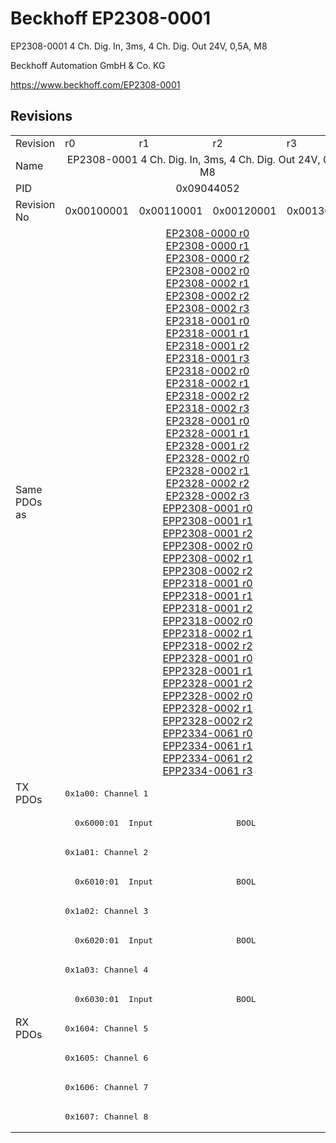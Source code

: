 # Beckhoff EP2308-0001

EP2308-0001 4 Ch. Dig. In, 3ms, 4 Ch. Dig. Out 24V, 0,5A, M8

Beckhoff Automation GmbH & Co. KG

https://www.beckhoff.com/EP2308-0001

## Revisions
<table>
<tr >
<td>Revision</td>
<td>r0</td>
<td>r1</td>
<td>r2</td>
<td>r3</td>
</tr>
<tr >
<td>Name</td>
<td colspan=4 align="center">EP2308-0001 4 Ch. Dig. In, 3ms, 4 Ch. Dig. Out 24V, 0,5A, M8</td>
</tr>
<tr >
<td>PID</td>
<td colspan=4 align="center">0x09044052</td>
</tr>
<tr >
<td>Revision No</td>
<td>0x00100001</td>
<td>0x00110001</td>
<td>0x00120001</td>
<td>0x00130001</td>
</tr>
<tr >
<td>Same PDOs as</td>
<td colspan=4 align="center"><a href="EP2308-0000">EP2308-0000 r0</a><br/><a href="EP2308-0000">EP2308-0000 r1</a><br/><a href="EP2308-0000">EP2308-0000 r2</a><br/><a href="EP2308-0002">EP2308-0002 r0</a><br/><a href="EP2308-0002">EP2308-0002 r1</a><br/><a href="EP2308-0002">EP2308-0002 r2</a><br/><a href="EP2308-0002">EP2308-0002 r3</a><br/><a href="EP2318-0001">EP2318-0001 r0</a><br/><a href="EP2318-0001">EP2318-0001 r1</a><br/><a href="EP2318-0001">EP2318-0001 r2</a><br/><a href="EP2318-0001">EP2318-0001 r3</a><br/><a href="EP2318-0002">EP2318-0002 r0</a><br/><a href="EP2318-0002">EP2318-0002 r1</a><br/><a href="EP2318-0002">EP2318-0002 r2</a><br/><a href="EP2318-0002">EP2318-0002 r3</a><br/><a href="EP2328-0001">EP2328-0001 r0</a><br/><a href="EP2328-0001">EP2328-0001 r1</a><br/><a href="EP2328-0001">EP2328-0001 r2</a><br/><a href="EP2328-0002">EP2328-0002 r0</a><br/><a href="EP2328-0002">EP2328-0002 r1</a><br/><a href="EP2328-0002">EP2328-0002 r2</a><br/><a href="EP2328-0002">EP2328-0002 r3</a><br/><a href="EPP2308-0001">EPP2308-0001 r0</a><br/><a href="EPP2308-0001">EPP2308-0001 r1</a><br/><a href="EPP2308-0001">EPP2308-0001 r2</a><br/><a href="EPP2308-0002">EPP2308-0002 r0</a><br/><a href="EPP2308-0002">EPP2308-0002 r1</a><br/><a href="EPP2308-0002">EPP2308-0002 r2</a><br/><a href="EPP2318-0001">EPP2318-0001 r0</a><br/><a href="EPP2318-0001">EPP2318-0001 r1</a><br/><a href="EPP2318-0001">EPP2318-0001 r2</a><br/><a href="EPP2318-0002">EPP2318-0002 r0</a><br/><a href="EPP2318-0002">EPP2318-0002 r1</a><br/><a href="EPP2318-0002">EPP2318-0002 r2</a><br/><a href="EPP2328-0001">EPP2328-0001 r0</a><br/><a href="EPP2328-0001">EPP2328-0001 r1</a><br/><a href="EPP2328-0001">EPP2328-0001 r2</a><br/><a href="EPP2328-0002">EPP2328-0002 r0</a><br/><a href="EPP2328-0002">EPP2328-0002 r1</a><br/><a href="EPP2328-0002">EPP2328-0002 r2</a><br/><a href="EPP2334-0061">EPP2334-0061 r0</a><br/><a href="EPP2334-0061">EPP2334-0061 r1</a><br/><a href="EPP2334-0061">EPP2334-0061 r2</a><br/><a href="EPP2334-0061">EPP2334-0061 r3</a></td>
</tr>
<tr class="txpdo pdosection">
<td rowspan=8 valign=top>TX PDOs</td>
<td colspan=4 align="left"><pre>0x1a00: Channel 1</pre></td>
<td></td>
</tr>
<tr class="txpdo">
<td colspan=4 align="left"><pre>  0x6000:01  Input                 BOOL</pre></td>
</tr>
<tr class="txpdo pdosection">
<td colspan=4 align="left"><pre>0x1a01: Channel 2</pre></td>
</tr>
<tr class="txpdo">
<td colspan=4 align="left"><pre>  0x6010:01  Input                 BOOL</pre></td>
</tr>
<tr class="txpdo pdosection">
<td colspan=4 align="left"><pre>0x1a02: Channel 3</pre></td>
</tr>
<tr class="txpdo">
<td colspan=4 align="left"><pre>  0x6020:01  Input                 BOOL</pre></td>
</tr>
<tr class="txpdo pdosection">
<td colspan=4 align="left"><pre>0x1a03: Channel 4</pre></td>
</tr>
<tr class="txpdo">
<td colspan=4 align="left"><pre>  0x6030:01  Input                 BOOL</pre></td>
</tr>
<tr class="rxpdo pdosection">
<td rowspan=4 valign=top>RX PDOs</td>
<td colspan=4 align="left"><pre>0x1604: Channel 5</pre></td>
<td></td>
</tr>
<tr class="rxpdo pdosection">
<td colspan=4 align="left"><pre>0x1605: Channel 6</pre></td>
</tr>
<tr class="rxpdo pdosection">
<td colspan=4 align="left"><pre>0x1606: Channel 7</pre></td>
</tr>
<tr class="rxpdo pdosection">
<td colspan=4 align="left"><pre>0x1607: Channel 8</pre></td>
</tr>
</table>
